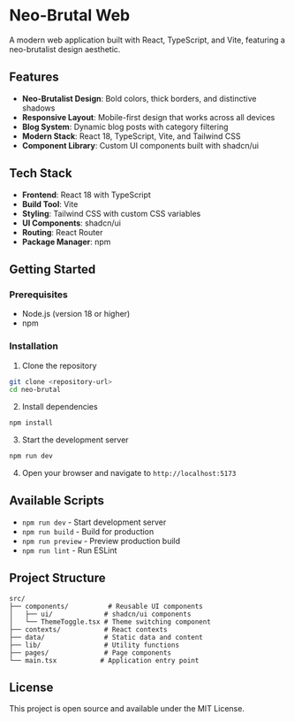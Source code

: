 # Neo-Brutal Web

A modern web application built with React, TypeScript, and Vite, featuring a neo-brutalist design aesthetic.

## Features

- **Neo-Brutalist Design**: Bold colors, thick borders, and distinctive shadows
- **Responsive Layout**: Mobile-first design that works across all devices
- **Blog System**: Dynamic blog posts with category filtering
- **Modern Stack**: React 18, TypeScript, Vite, and Tailwind CSS
- **Component Library**: Custom UI components built with shadcn/ui

## Tech Stack

- **Frontend**: React 18 with TypeScript
- **Build Tool**: Vite
- **Styling**: Tailwind CSS with custom CSS variables
- **UI Components**: shadcn/ui
- **Routing**: React Router
- **Package Manager**: npm

## Getting Started

### Prerequisites

- Node.js (version 18 or higher)
- npm

### Installation

1. Clone the repository
```bash
git clone <repository-url>
cd neo-brutal
```

2. Install dependencies
```bash
npm install
```

3. Start the development server
```bash
npm run dev
```

4. Open your browser and navigate to `http://localhost:5173`

## Available Scripts

- `npm run dev` - Start development server
- `npm run build` - Build for production
- `npm run preview` - Preview production build
- `npm run lint` - Run ESLint

## Project Structure

```
src/
├── components/          # Reusable UI components
│   ├── ui/             # shadcn/ui components
│   └── ThemeToggle.tsx # Theme switching component
├── contexts/           # React contexts
├── data/               # Static data and content
├── lib/                # Utility functions
├── pages/              # Page components
└── main.tsx           # Application entry point
```

## License

This project is open source and available under the MIT License.